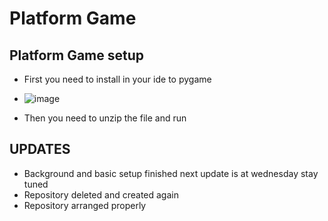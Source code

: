 # Platform Game
## Platform Game setup
*  First you need to install in your ide to pygame
*  ![image](https://github.com/FurkanBirand/Platform-Game/assets/150913417/50c40053-4a07-44e8-b7a5-d16bc989b8ee)

* Then you need to unzip the file and run

## UPDATES
  * Background and basic setup finished next update is at wednesday stay tuned
  * Repository deleted and created again
  * Repository arranged properly
